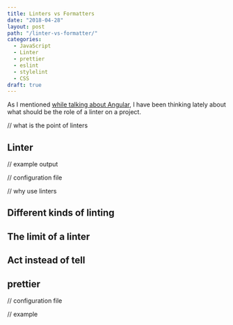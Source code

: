 ```yaml
---
title: Linters vs Formatters
date: "2018-04-28"
layout: post
path: "/linter-vs-formatter/"
categories:
  - JavaScript
  - Linter
  - prettier
  - eslint
  - stylelint
  - CSS
draft: true
---
```


As I mentioned [while talking about Angular](angular-from-react-part1/#linting), I have been thinking lately about what should be the role of a linter on a project.

// what is the point of linters

## Linter

// example output

// configuration file

// why use linters

## Different kinds of linting

## The limit of a linter


## Act instead of tell


## prettier

// configuration file

// example
